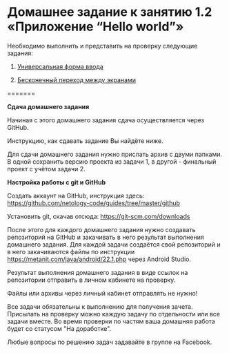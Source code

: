 # Домашнее задание к занятию 1.2 «Приложение “Hello world”»

Необходимо выполнить и представить на проверку следующие задания:

1. [Универсальная форма ввода](1.2.1/)

2. [Бесконечный переход между экранами](1.2.2/)

=======

**Сдача домашнего задания**

Начиная с этого домашнего задания сдача осуществляется через GitHub.

Инструкцию, как сдавать задание Вы найдёте ниже.

Для сдачи домашнего задания нужно прислать архив с двуми папками. В одной сохранить версию проекта из задачи 1, в другой - финальный проект с учётом задачи 2.

**Настройка работы с git и GitHub**

Создать аккаунт на GitHub, инструкция здесь: https://github.com/netology-code/guides/tree/master/github

Установить git, скачав отсюда: https://git-scm.com/downloads

После этого для каждого домашнего задания нужно создавать репозиторий на GitHub и закачивать в него результат выполнения домашнего задания. Для каждой задачи создаётся свой репозиторий и в него закачиваются файлы по инструкции https://metanit.com/java/android/22.1.php через Android Studio.

Результат выполнения домашнего задания в виде ссылок на репозитории отправить в личном кабинете на проверку.

Файлы или архивы через личный кабинет отправлять не нужно!

Все задачи обязательны к выполнению для получения зачета. Присылать на проверку можно каждую задачу по отдельности или все задачи вместе. Во время проверки по частям ваша домашняя работа будет со статусом "На доработке".

Любые вопросы по решению задач задавайте в группе на Facebook.
